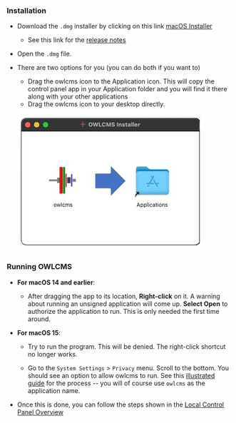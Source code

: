 ### Installation

- Download the `.dmg` installer by clicking on this link [macOS Installer](https://github.com/owlcms/owlcms-controlpanel/releases/latest/download/macOS_Control_Panel_Installer.dmg)

  - See this link for the [release notes](https://github.com/owlcms/owlcms-controlpanel/releases/latest)

- Open the `.dmg` file. 

- There are two options for you (you can do both if you want to)

  - Drag the owlcms icon to the Application icon.  This will copy the control panel app in your Application folder and you will find it there along with your other applications
  - Drag the owlcms icon to your desktop directly.

  ![30](nimg/1120Mac/30.jpg)


### Running OWLCMS

- **For macOS 14 and earlier**:
  - After dragging the app to its location, **Right-click** on it. A warning about running an unsigned application will come up. **Select Open** to authorize the application to run.  This is only needed the first time around.

- **For macOS 15**:
  - Try to run the program.  This will be denied.  The right-click shortcut no longer works.

  - Go to the  `System Settings` > `Privacy` menu.  Scroll to the bottom.  You should see an option to allow owlcms to run.  See this [illustrated guide](https://wiki.hacks.guide/wiki/Open_unsigned_applications_on_macOS_Sequoia) for the process -- you will of course use `owlcms` as the application name.

- Once this is done, you can follow the steps shown in the [Local Control Panel Overview](LocalControlPanel)

